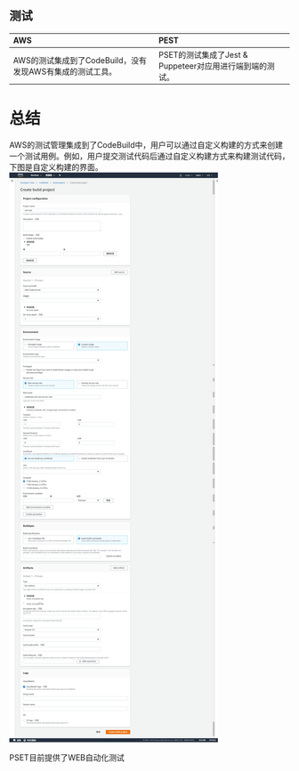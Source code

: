 ## 测试

| AWS | PEST |
| :--- | :--- |
| AWS的测试集成到了CodeBuild，没有发现AWS有集成的测试工具。 | PSET的测试集成了Jest & Puppeteer对应用进行端到端的测试。 |

# 总结
AWS的测试管理集成到了CodeBuild中，用户可以通过自定义构建的方式来创建一个测试用例。例如，用户提交测试代码后通过自定义构建方式来构建测试代码，下图是自定义构建的界面。
![custome-codebuild](/assets/2019-02-21_195908.png)

PSET目前提供了WEB自动化测试
